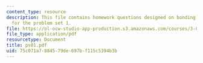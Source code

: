```yaml
---
content_type: resource
description: This file contains homework questions designed on bonding and thermodynamics
  for the problem set 1.
file: https://ol-ocw-studio-app-production.s3.amazonaws.com/courses/3-012-fundamentals-of-materials-science-fall-2005/75c071a7884579de697bf115c5394b3b_ps01.pdf
file_type: application/pdf
resourcetype: Document
title: ps01.pdf
uid: 75c071a7-8845-79de-697b-f115c5394b3b
---
```

